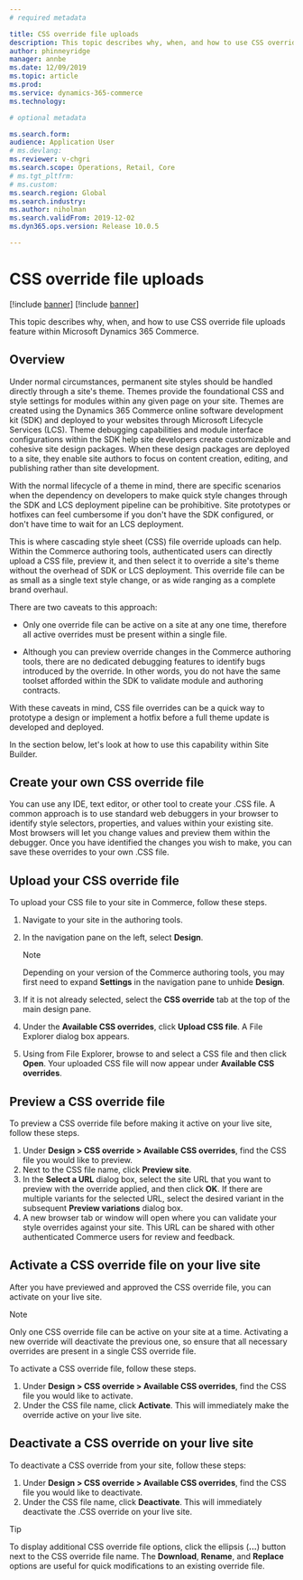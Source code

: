 ```yaml
---
# required metadata

title: CSS override file uploads
description: This topic describes why, when, and how to use CSS override file uploads feature within Microsoft Dynamics 365 Commerce.
author: phinneyridge
manager: annbe
ms.date: 12/09/2019
ms.topic: article
ms.prod: 
ms.service: dynamics-365-commerce
ms.technology: 

# optional metadata

ms.search.form:  
audience: Application User
# ms.devlang: 
ms.reviewer: v-chgri
ms.search.scope: Operations, Retail, Core
# ms.tgt_pltfrm: 
# ms.custom: 
ms.search.region: Global
ms.search.industry: 
ms.author: niholman
ms.search.validFrom: 2019-12-02
ms.dyn365.ops.version: Release 10.0.5

---
```

# CSS override file uploads

[!include [banner](includes/preview-banner.md)]
[!include [banner](includes/banner.md)]

This topic describes why, when, and how to use CSS override file uploads feature within Microsoft Dynamics 365 Commerce.

## Overview

Under normal circumstances, permanent site styles should be handled directly through a site's theme. Themes provide the foundational CSS and style settings for modules within any given page on your site. Themes are created using the Dynamics 365 Commerce online software development kit (SDK) and deployed to your websites through Microsoft Lifecycle Services (LCS). Theme debugging capabilities and module interface configurations within the SDK help site developers create customizable and cohesive site design packages. When these design packages are deployed to a site, they enable site authors to focus on content creation, editing, and publishing rather than site development.  

With the normal lifecycle of a theme in mind, there are specific scenarios when the dependency on developers to make quick style changes through the SDK and LCS deployment pipeline can be prohibitive. Site prototypes or hotfixes can feel cumbersome if you don't have the SDK configured, or don't have time to wait for an LCS deployment. 

This is where cascading style sheet (CSS) file override uploads can help. Within the Commerce authoring tools, authenticated users can directly upload a CSS file, preview it, and then select it to override a site's theme without the overhead of SDK or LCS deployment. This override file can be as small as a single text style change, or as wide ranging as a complete brand overhaul.  

There are two caveats to this approach: 

- Only one override file can be active on a site at any one time, therefore all active overrides must be present within a single file.

- Although you can preview override changes in the Commerce authoring tools, there are no dedicated debugging features to identify bugs introduced by the override. In other words, you do not have the same toolset afforded within the SDK to validate module and authoring contracts.

With these caveats in mind, CSS file overrides can be a quick way to prototype a design or implement a hotfix before a full theme update is developed and deployed. 

In the section below, let's look at how to use this capability within Site Builder.

## Create your own CSS override file

You can use any IDE, text editor, or other tool to create your .CSS file.  A common approach is to use standard web debuggers in your browser to identify style selectors, properties, and values within your existing site.  Most browsers will let you change values and preview them within the debugger.  Once you have identified the changes you wish to make, you can save these overrides to your own .CSS file.   

## Upload your CSS override file

To upload your CSS file to your site in Commerce, follow these steps.

1. Navigate to your site in the authoring tools.
1. In the navigation pane on the left, select **Design**.

    >[!NOTE]
    >Depending on your version of the Commerce authoring tools, you may first need to expand **Settings** in the navigation pane to unhide **Design**.
    
1. If it is not already selected, select the **CSS override** tab at the top of the main design pane.
1. Under the **Available CSS overrides**, click **Upload CSS file**. A File Explorer dialog box appears.
1. Using from File Explorer, browse to and select a CSS file and then click **Open**. Your uploaded CSS file will now appear under **Available CSS overrides**.

## Preview a CSS override file

To preview a CSS override file before making it active on your live site, follow these steps.

1. Under **Design > CSS override > Available CSS overrides**, find the CSS file you would like to preview.
1. Next to the CSS file name, click **Preview site**.
1. In the **Select a URL** dialog box, select the site URL that you want to preview with the override applied, and then click **OK**. If there are multiple variants for the selected URL, select the desired variant in the subsequent **Preview variations** dialog box.
1. A new browser tab or window will open where you can validate your style overrides against your site. This URL can be shared with other authenticated Commerce users for review and feedback.

## Activate a CSS override file on your live site

After you have previewed and approved the CSS override file, you can activate on your live site.  

>[!NOTE]
>Only one CSS override file can be active on your site at a time. Activating a new override will deactivate the previous one, so ensure that all necessary overrides are present in a single CSS override file.

To activate a CSS override file, follow these steps.

1. Under **Design > CSS override > Available CSS overrides**, find the CSS file you would like to activate.
1. Under the CSS file name, click **Activate**. This will immediately make the override active on your live site.

## Deactivate a CSS override on your live site

To deactivate a CSS override from your site, follow these steps:

1. Under **Design > CSS override > Available CSS overrides**, find the CSS file you would like to deactivate.
1. Under the CSS file name, click **Deactivate**. This will immediately deactivate the .CSS override on your live site.

>[!TIP]
>To display additional CSS override file options, click the ellipsis (**...**) button next to the CSS override file name. The **Download**, **Rename**, and **Replace** options are useful for quick modifications to an existing override file.
